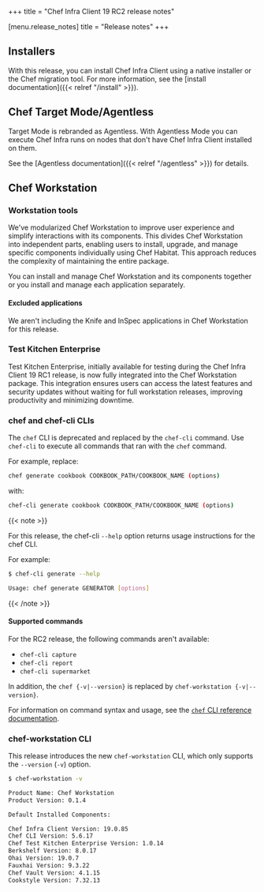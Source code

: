 +++
title = "Chef Infra Client 19 RC2 release notes"

[menu.release_notes]
title = "Release notes"
+++

## Installers

With this release, you can install Chef Infra Client using a native installer or the Chef migration tool. For more information, see the [install documentation]({{< relref "/install" >}}).

## Chef Target Mode/Agentless

Target Mode is rebranded as Agentless. With Agentless Mode you can execute Chef Infra runs on nodes that don't have Chef Infra Client installed on them.

See the [Agentless documentation]({{< relref "/agentless" >}}) for details.

## Chef Workstation

### Workstation tools

We've modularized Chef Workstation to improve user experience and simplify interactions with its components.
This divides Chef Workstation into independent parts, enabling users to install, upgrade, and manage specific components individually using Chef Habitat.
This approach reduces the complexity of maintaining the entire package.

You can install and manage Chef Workstation and its components together or you install and manage each application separately.

#### Excluded applications

We aren't including the Knife and InSpec applications in Chef Workstation for this release.

### Test Kitchen Enterprise

Test Kitchen Enterprise, initially available for testing during the Chef Infra Client 19 RC1 release, is now fully integrated into the Chef Workstation package. This integration ensures users can access the latest features and security updates without waiting for full workstation releases, improving productivity and minimizing downtime.

### chef and chef-cli CLIs

The `chef` CLI is deprecated and replaced by the `chef-cli` command. Use `chef-cli` to execute all commands that ran with the `chef` command.

For example, replace:

```sh
chef generate cookbook COOKBOOK_PATH/COOKBOOK_NAME (options)
```

with:

```sh
chef-cli generate cookbook COOKBOOK_PATH/COOKBOOK_NAME (options)
```

{{< note >}}

For this release, the chef-cli `--help` option returns usage instructions for the chef CLI.

For example:

```sh
$ chef-cli generate --help

Usage: chef generate GENERATOR [options]
```

{{< /note >}}

#### Supported commands

For the RC2 release, the following commands aren't available:

- `chef-cli capture`
- `chef-cli report`
- `chef-cli supermarket`

In addition, the `chef {-v|--version}` is replaced by `chef-workstation {-v|--version}`.

For information on command syntax and usage, see the [`chef` CLI reference documentation](https://docs.chef.io/workstation/ctl_chef/).

### chef-workstation CLI

This release introduces the new `chef-workstation` CLI, which only supports the `--version` (`-v`) option.

```sh
$ chef-workstation -v

Product Name: Chef Workstation
Product Version: 0.1.4

Default Installed Components:

Chef Infra Client Version: 19.0.85
Chef CLI Version: 5.6.17
Chef Test Kitchen Enterprise Version: 1.0.14
Berkshelf Version: 8.0.17
Ohai Version: 19.0.7
Fauxhai Version: 9.3.22
Chef Vault Version: 4.1.15
Cookstyle Version: 7.32.13
```
